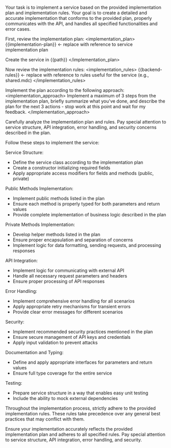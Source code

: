 Your task is to implement a service based on the provided implementation plan and implementation rules. Your goal is to create a detailed and accurate implementation that conforms to the provided plan, properly communicates with the API, and handles all specified functionalities and error cases.

First, review the implementation plan:
<implementation_plan>
{{implementation-plan}} <- replace with reference to service implementation plan

Create the service in {{path}}
</implementation_plan>

Now review the implementation rules:
<implementation_rules>
{{backend-rules}} <- replace with reference to rules useful for the service (e.g., shared.mdc)
</implementation_rules>

Implement the plan according to the following approach:
<implementation_approach>
Implement a maximum of 3 steps from the implementation plan, briefly summarize what you've done, and describe the plan for the next 3 actions - stop work at this point and wait for my feedback.
</implementation_approach>

Carefully analyze the implementation plan and rules. Pay special attention to service structure, API integration, error handling, and security concerns described in the plan.

Follow these steps to implement the service:

Service Structure:
- Define the service class according to the implementation plan
- Create a constructor initializing required fields
- Apply appropriate access modifiers for fields and methods (public, private)

Public Methods Implementation:
- Implement public methods listed in the plan
- Ensure each method is properly typed for both parameters and return values
- Provide complete implementation of business logic described in the plan

Private Methods Implementation:
- Develop helper methods listed in the plan
- Ensure proper encapsulation and separation of concerns
- Implement logic for data formatting, sending requests, and processing responses

API Integration:
- Implement logic for communicating with external API
- Handle all necessary request parameters and headers
- Ensure proper processing of API responses

Error Handling:
- Implement comprehensive error handling for all scenarios
- Apply appropriate retry mechanisms for transient errors
- Provide clear error messages for different scenarios

Security:
- Implement recommended security practices mentioned in the plan
- Ensure secure management of API keys and credentials
- Apply input validation to prevent attacks

Documentation and Typing:
- Define and apply appropriate interfaces for parameters and return values
- Ensure full type coverage for the entire service

Testing:
- Prepare service structure in a way that enables easy unit testing
- Include the ability to mock external dependencies

Throughout the implementation process, strictly adhere to the provided implementation rules. These rules take precedence over any general best practices that may conflict with them.

Ensure your implementation accurately reflects the provided implementation plan and adheres to all specified rules. Pay special attention to service structure, API integration, error handling, and security.